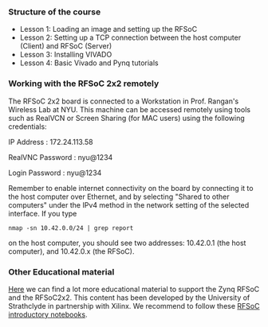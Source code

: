 ### Structure of the course

- Lesson 1: Loading an image and setting up the RFSoC
- Lesson 2: Setting up a TCP connection between the host computer (Client) and RFSoC (Server)
- Lesson 3: Installing VIVADO
- Lesson 4: Basic Vivado and Pynq tutorials

  
### Working with the RFSoC 2x2 remotely

The RFSoC 2x2 board is connected to a Workstation in Prof. Rangan's Wireless Lab at NYU. This machine can be accessed remotely using tools such as RealVCN or Screen Sharing (for MAC users) using the following credentials:
 
IP Address       : 172.24.113.58

RealVNC Password : nyu@1234

Login Password   : nyu@1234

Remember to enable internet connectivity on the board by connecting it to the host computer over Ethernet, and by selecting "Shared to other computers" under the IPv4 method in the network setting of the selected interface. If you type 

```
nmap -sn 10.42.0.0/24 | grep report
```

on the host computer, you should see two addresses: 10.42.0.1 (the host computer), and 10.42.0.x (the RFSoC).  

### Other Educational material 
[Here](https://xilinx.github.io/RFSoC2x2-PYNQ/educational_resources.html) we can find a lot more educational material to support the Zynq RFSoC and the RFSoC2x2. This content has been developed by the University of Strathclyde in partnership with Xilinx. We recommend to follow these [RFSoC introductory notebooks](https://github.com/strath-sdr/rfsoc_notebooks). 
